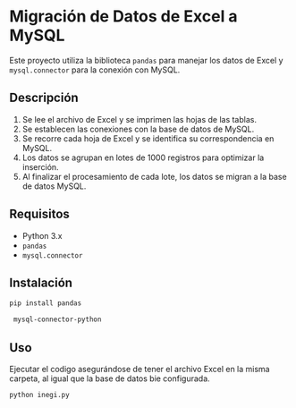 # Migración de Datos de Excel a MySQL

Este proyecto utiliza la biblioteca `pandas` para manejar los datos de Excel y `mysql.connector` para la conexión con MySQL.

## Descripción

1. Se lee el archivo de Excel y se imprimen las hojas de las tablas.
2. Se establecen las conexiones con la base de datos de MySQL.
3. Se recorre cada hoja de Excel y se identifica su correspondencia en MySQL.
4. Los datos se agrupan en lotes de 1000 registros para optimizar la inserción.
5. Al finalizar el procesamiento de cada lote, los datos se migran a la base de datos MySQL.

## Requisitos

- Python 3.x
- `pandas`
- `mysql.connector`

## Instalación

```sh
pip install pandas 
```
```sh
 mysql-connector-python
```

## Uso

Ejecutar el codigo  asegurándose de tener el archivo Excel en la misma carpeta, al igual que  la base de datos bie configurada.

```sh
python inegi.py
```
